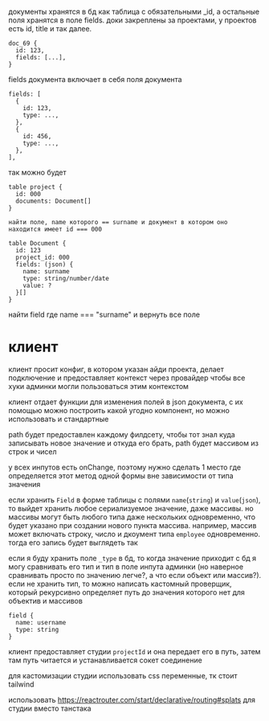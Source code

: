 документы хранятся в бд как таблица с обязательными \_id, а остальные поля хранятся в поле fields. доки закреплены за проектами, у проектов есть id, title и так далее.

```
doc_69 {
  id: 123,
  fields: [...],
}
```

fields документа включает в себя поля документа

```
fields: [
  {
    id: 123,
    type: ...,
  },
  {
    id: 456,
    type: ...,
  },
],
```

так можно будет

```
table project {
  id: 000
  documents: Document[]
}

найти поле, name которого == surname и документ в котором оно находится имеет id === 000

table Document {
  id: 123
  project_id: 000
  fields: (json) {
    name: surname
    type: string/number/date
    value: ?
  }[]
}
```

найти field где name === "surname" и вернуть все поле

# клиент

клиент просит конфиг, в котором указан айди проекта, делает подключение и предоставляет контекст через провайдер чтобы все хуки админки могли пользоваться этим контекстом

клиент отдает функции для изменения полей в json документа, с их помощью можно построить какой угодно компонент, но можно использовать и стандартные

path будет предоставлен каждому филдсету, чтобы тот знал куда записывать новое значение и откуда его брать, path будет массивом из строк и чисел

у всех инпутов есть onChange, поэтому нужно сделать 1 место где определяется этот метод одной формы вне зависимости от типа значения

если хранить `Field` в форме таблицы с полями `name`(`string`) и `value`(`json`), то выйдет хранить любое сериализуемое значение, даже массивы. но массивы могут быть любого типа даже нескольких одновременно, что будет указано при создании нового пункта массива. например, массив может включать строку, число и дкоумент типа `employee` одновременно. тогда его запись будет выглядеть так

если я буду хранить поле `_type` в бд, то когда значение приходит с бд я могу сравнивать его тип и тип в поле инпута админки (но наверное сравнивать просто по значению легче?, а что если объект или массив?). если не хранить тип, то можно написать кастомный проверщик, который рекурсивно определяет путь до значения которого нет для объектив и массивов

```
field {
  name: username
  type: string
}
```

клиент предоставляет студии `projectId` и она передает его в путь, затем там путь читается и устанавливается сокет соединение

для кастомизации студии использовать css переменные, тк стоит tailwind

использовать https://reactrouter.com/start/declarative/routing#splats для студии вместо танстака
